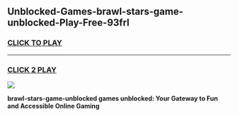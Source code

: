 
## Unblocked-Games-brawl-stars-game-unblocked-Play-Free-93frl
<h3>
<a href="https://premium76.site?title=brawl-stars-game-unblocked&ref=21A">CLICK TO PLAY</a></h3>
<hr>

<h3>
<a href="https://premium76.site?title=brawl-stars-game-unblocked&ref=21A">CLICK 2 PLAY</a>
  
</h3>

<a href="https://premium76.site?title=brawl-stars-game-unblocked&ref=21A"><img src="https://clearcache.store/games.png"></a>


**brawl-stars-game-unblocked games unblocked: Your Gateway to Fun and Accessible Online Gaming**
